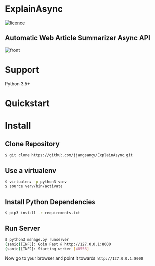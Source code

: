 ExplainAsync
=================
[![licence](https://img.shields.io/pypi/l/coverage.svg)](https://github.com/jjangsangy/ExplainAsync/blob/master/LICENSE)

## Automatic Web Article Summarizer Async API

![front](https://raw.githubusercontent.com/jjangsangy/ExplainToMe/master/static/front.jpg)

# Support
Python 3.5+

# Quickstart

# Install

## Clone Repository

```bash
$ git clone https://github.com/jjangsangy/ExplainAsync.git
```

## Use a virtualenv

```bash
$ virtualenv -p python3 venv
$ source venv/bin/activate
```

## Install Python Dependencies

```bash
$ pip3 install -r requirements.txt
```

## Run Server

```bash
$ python3 manage.py runserver
(sanic)[INFO]: Goin Fast @ http://127.0.0.1:8000
(sanic)[INFO]: Starting worker [48556]
```
Now go to your browser and point it towards `http://127.0.0.1:8000`
